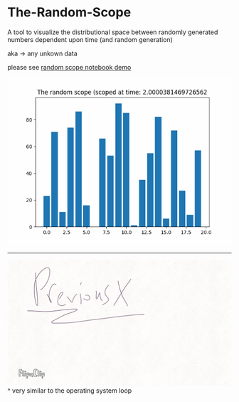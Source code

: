 # The-Random-Scope
A tool to visualize the distributional space between randomly generated numbers dependent upon time (and random generation)

aka -> any unkown data



please see 
[random scope notebook demo](the-random-scope.ipynb)

![demo](scoped.gif)

<hr>

![draw](previousxanim.gif)
^ very similar to the operating system loop
